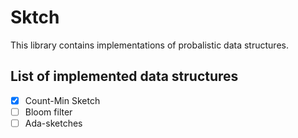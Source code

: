 # Sktch
This library contains implementations of probalistic data structures.

## List of implemented data structures
- [x] Count-Min Sketch
- [ ] Bloom filter
- [ ] Ada-sketches 